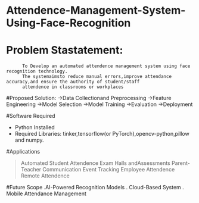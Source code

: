 # Attendence-Management-System-Using-Face-Recognition

# Problem Stastatement:
          To Develop an automated attendence management system using face recognition technology.
          The systemaimsto reduce manual errors,improve attendance accuracy,and ensure the authority of student/staff
          attendence in classrooms or workplaces

#Proposed Solution:
      ->Data Collectionand Preprocessing
      ->Feature Engineering
      ->Model Selection
      ->Model Training
      ->Evaluation
      ->Deployment
      
#Software Required
  * Python Installed
  * Required Libraries: tinker,tensorflow(or PyTorch),opencv-python,pillow and numpy.

#Applications
  >  Automated Student Attendence
  >  Exam Halls andAssessments
  >  Parent-Teacher Communication
  >  Event Tracking
  > Employee Attendence
  >  Remote Attendence
    
#Future Scope
  .AI-Powered Recognition Models
  . Cloud-Based System
  . Mobile Attendance Management
  
  

        
    
